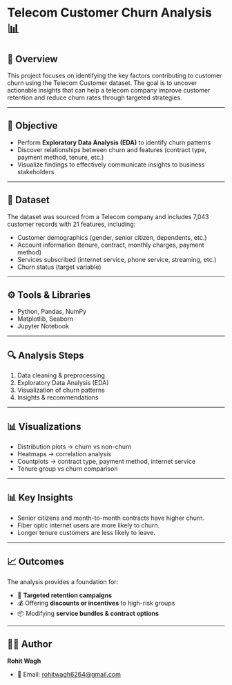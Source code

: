 # Telecom Customer Churn Analysis 📊

## 📌 Overview
This project focuses on identifying the key factors contributing to customer churn using the Telecom Customer dataset. The goal is to uncover actionable insights that can help a telecom company improve customer retention and reduce churn rates through targeted strategies.

---

## 🎯 Objective  
- Perform **Exploratory Data Analysis (EDA)** to identify churn patterns  
- Discover relationships between churn and features (contract type, payment method, tenure, etc.)  
- Visualize findings to effectively communicate insights to business stakeholders

---

## 📁 Dataset 
The dataset was sourced from a Telecom company and includes 7,043 customer records with 21 features, including:

- Customer demographics (gender, senior citizen, dependents, etc.)
- Account information (tenure, contract, monthly charges, payment method)
- Services subscribed (internet service, phone service, streaming, etc.)
- Churn status (target variable)

---

## ⚙️ Tools & Libraries
- Python, Pandas, NumPy
- Matplotlib, Seaborn
- Jupyter Notebook

---

## 🔍 Analysis Steps
1. Data cleaning & preprocessing
2. Exploratory Data Analysis (EDA)
3. Visualization of churn patterns
4. Insights & recommendations

---

## 📊 Visualizations  
- Distribution plots → churn vs non-churn  
- Heatmaps → correlation analysis  
- Countplots → contract type, payment method, internet service  
- Tenure group vs churn comparison

---

## 📊 Key Insights
- Senior citizens and month-to-month contracts have higher churn.
- Fiber optic internet users are more likely to churn.
- Longer tenure customers are less likely to leave.

---

## 📈 Outcomes  
The analysis provides a foundation for:  
- 🎯 **Targeted retention campaigns**  
- 💰 Offering **discounts or incentives** to high-risk groups  
- 📦 Modifying **service bundles & contract options**  

---

## 👨‍💻 Author
**Rohit Wagh**  
- 📧 Email: [rohitwagh6264@gmail.com](mailto:rohitwagh6264@egmail.com)
